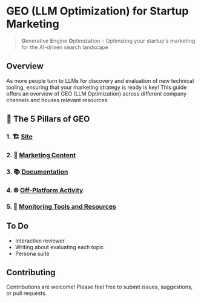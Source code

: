 # GEO (LLM Optimization) for Startup Marketing

> **G**enerative **E**ngine **O**ptimization - Optimizing your startup's marketing for the AI-driven search landscape

## Overview

As more people turn to LLMs for discovery and evaluation of new technical tooling, ensuring that your marketing strategy is ready is key! This guide offers an overview of GEO (LLM Optimization) across different company channels and houses relevant resources.

## 🚀 The 5 Pillars of GEO

### 1. 🏗️ [Site](Site.md)

### 2. 📝 [Marketing Content](TechnicalMarketingContent.md)

### 3. 📚 [Documentation](Documentation.md)

### 4. 🌐 [Off-Platform Activity](OffPlatformActivity.md)

### 5. 👀 [Monitoring Tools and Resources](Tooling.md)


## To Do
* Interactive reviewer
* Writing about evaluating each topic
* Persona suite

## Contributing

Contributions are welcome! Please feel free to submit issues, suggestions, or pull requests.
